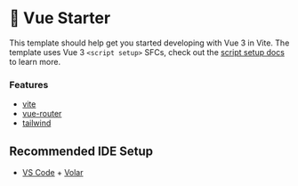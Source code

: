 # 🚀  Vue Starter

This template should help get you started developing with Vue 3 in Vite. The template uses Vue 3 `<script setup>` SFCs, check out the [script setup docs](https://v3.vuejs.org/api/sfc-script-setup.html#sfc-script-setup) to learn more.

### Features
* [ vite ](https://vitejs.dev/)
* [ vue-router ](https://router.vuejs.org/)
* [ tailwind ](https://tailwindcss.com/)

## Recommended IDE Setup

- [VS Code](https://code.visualstudio.com/) + [Volar](https://marketplace.visualstudio.com/items?itemName=Vue.volar)